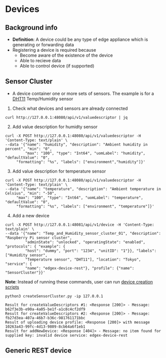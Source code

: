 # Devices 

## Background info
* **Definition**: A  device could be any type of edge appliance which is generating or forwarding data
* Registering a device is required because
   * Become aware of the existence of the device
   * Able to recieve data 
   * Able to control device (if supported)

## Sensor Cluster 
* A device container one or more sets of sensors. The example is for a [DHT11](https://learn.adafruit.com/dht/overview) Temp/Humidity sensor

1. Check what devices and sensors are already connected
```
curl http://127.0.0.1:48080/api/v1/valuedescriptor | jq
```

2. Add value description for humidty sensor 
```
curl -X POST http://127.0.0.1:48080/api/v1/valuedescriptor -H 'Content-Type: text/plain' \
--data '{"name": "humidity", "description": "Ambient humidity in percent", "min": "0",
         "max": "100", "type": "Int64", "uomLabel": "humidity", "defaultValue": "0",
	 "formatting": "%s", "labels": ["environment","humidity"]}'
```

3. Add value description for temperature sensor 
```
curl -X POST http://127.0.0.1:48080/api/v1/valuedescriptor -H 'Content-Type: text/plain' \
--data '{"name": "temperature", "description": "Ambient temperature in Celsius", "min": "-50",
	 "max": "100", "type": "Int64", "uomLabel": "temperature", "defaultValue": "0",
	 "formatting": "%s", "labels": ["environment", "temperature"]}'
```

4. Add a new device 
```
curl -X POST http://127.0.0.1:48081/api/v1/device -H 'Content-Type: text/plain' \
--data '{"name": "Temp_and_Humidity_sensor_cluster_01", "description": "Raspberry Pi sensor cluster", 
         "adminState": "unlocked", "operatingState": "enabled", "protocols": { "example": {
         "host": "dummy", "port": "1234", "unitID": "1"}}, "labels": ["Humidity sensor", 
         "Temperature sensor", "DHT11"], "location": "Tokyo", "service": {
         "name": "edgex-device-rest"}, "profile": {"name": "SensorCluster"}}'

```

**Note**: Instead of running these commands, user can run [device creation scripts](https://github.com/jonas-werner/EdgeX_Tutorial/tree/master/deviceCreation) 
```
python3 createSensorCluster.py -ip 127.0.0.1

Result for createValueDescriptors #1: <Response [200]> - Message: b62f3e3b-e90a-4a05-be1f-a1c8c4cf2df9
Result for createValueDescriptors #2: <Response [200]> - Message: fb27d3ea-407a-46b7-b36c-981761171bbc
Result of uploading device profile: <Response [200]> with message 10263a43-99fc-4d13-9809-8cb64a6f1eb1
Result for addNewDevice: <Response [404]> - Message: no item found for supplied key: invalid device service: edgex-device-rest 
```

## Generic REST device 

